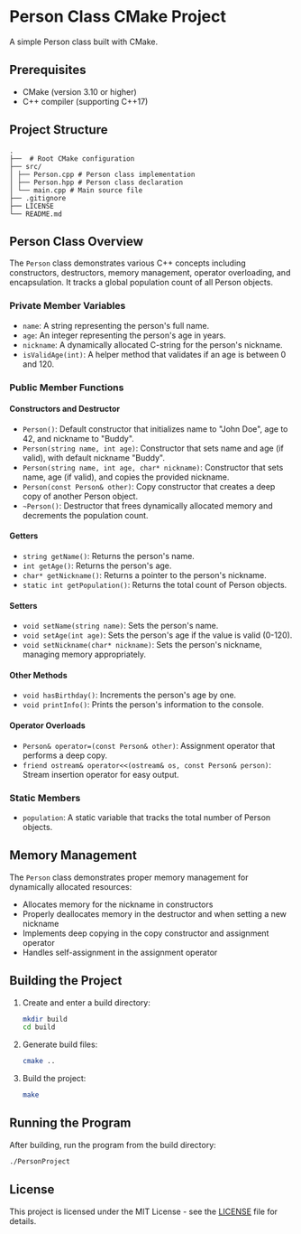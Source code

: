 # Person Class CMake Project

A simple Person class built with CMake.

## Prerequisites

- CMake (version 3.10 or higher)
- C++ compiler (supporting C++17)

## Project Structure

```
. 
├──  # Root CMake configuration 
├── src/  
│ ├── Person.cpp # Person class implementation 
│ ├── Person.hpp # Person class declaration 
│ └── main.cpp # Main source file 
├── .gitignore  
├── LICENSE 
└── README.md
```

## Person Class Overview

The `Person` class demonstrates various C++ concepts including constructors, destructors, memory management, operator overloading, and encapsulation. It tracks a global population count of all Person objects.

### Private Member Variables

- `name`: A string representing the person's full name.
- `age`: An integer representing the person's age in years.
- `nickname`: A dynamically allocated C-string for the person's nickname.
- `isValidAge(int)`: A helper method that validates if an age is between 0 and 120.

### Public Member Functions

#### Constructors and Destructor
- `Person()`: Default constructor that initializes name to "John Doe", age to 42, and nickname to "Buddy".
- `Person(string name, int age)`: Constructor that sets name and age (if valid), with default nickname "Buddy".
- `Person(string name, int age, char* nickname)`: Constructor that sets name, age (if valid), and copies the provided nickname.
- `Person(const Person& other)`: Copy constructor that creates a deep copy of another Person object.
- `~Person()`: Destructor that frees dynamically allocated memory and decrements the population count.

#### Getters
- `string getName()`: Returns the person's name.
- `int getAge()`: Returns the person's age.
- `char* getNickname()`: Returns a pointer to the person's nickname.
- `static int getPopulation()`: Returns the total count of Person objects.

#### Setters
- `void setName(string name)`: Sets the person's name.
- `void setAge(int age)`: Sets the person's age if the value is valid (0-120).
- `void setNickname(char* nickname)`: Sets the person's nickname, managing memory appropriately.

#### Other Methods
- `void hasBirthday()`: Increments the person's age by one.
- `void printInfo()`: Prints the person's information to the console.

#### Operator Overloads
- `Person& operator=(const Person& other)`: Assignment operator that performs a deep copy.
- `friend ostream& operator<<(ostream& os, const Person& person)`: Stream insertion operator for easy output.

### Static Members
- `population`: A static variable that tracks the total number of Person objects.

## Memory Management

The `Person` class demonstrates proper memory management for dynamically allocated resources:
- Allocates memory for the nickname in constructors
- Properly deallocates memory in the destructor and when setting a new nickname
- Implements deep copying in the copy constructor and assignment operator
- Handles self-assignment in the assignment operator

## Building the Project

1. Create and enter a build directory:
   ```bash
   mkdir build
   cd build
   ```

2. Generate build files:
   ```bash
   cmake ..
   ```

3. Build the project:
   ```bash
   make
   ```

## Running the Program

After building, run the program from the build directory:

```bash
./PersonProject
```

## License

This project is licensed under the MIT License - see the [LICENSE](LICENSE) file for details.
